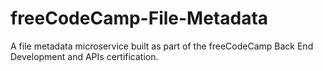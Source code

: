 # freeCodeCamp-File-Metadata

A file metadata microservice built as part of the freeCodeCamp Back End Development and APIs certification.
